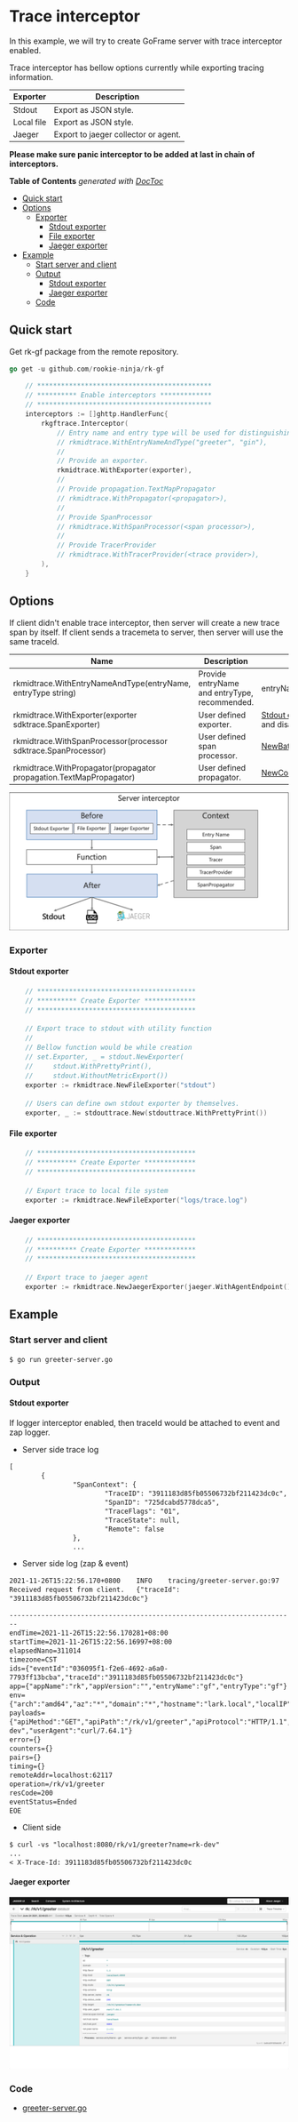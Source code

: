 # Trace interceptor
In this example, we will try to create GoFrame server with trace interceptor enabled.

Trace interceptor has bellow options currently while exporting tracing information.

| Exporter | Description |
| ---- | ---- |
| Stdout | Export as JSON style. |
| Local file | Export as JSON style. |
| Jaeger | Export to jaeger collector or agent. |

**Please make sure panic interceptor to be added at last in chain of interceptors.**

<!-- START doctoc generated TOC please keep comment here to allow auto update -->
<!-- DON'T EDIT THIS SECTION, INSTEAD RE-RUN doctoc TO UPDATE -->
**Table of Contents**  *generated with [DocToc](https://github.com/thlorenz/doctoc)*

- [Quick start](#quick-start)
- [Options](#options)
  - [Exporter](#exporter)
    - [Stdout exporter](#stdout-exporter)
    - [File exporter](#file-exporter)
    - [Jaeger exporter](#jaeger-exporter)
- [Example](#example)
  - [Start server and client](#start-server-and-client)
  - [Output](#output)
    - [Stdout exporter](#stdout-exporter-1)
    - [Jaeger exporter](#jaeger-exporter-1)
  - [Code](#code)

<!-- END doctoc generated TOC please keep comment here to allow auto update -->

## Quick start
Get rk-gf package from the remote repository.

```go
go get -u github.com/rookie-ninja/rk-gf
```
```go
    // ********************************************
    // ********** Enable interceptors *************
    // ********************************************
	interceptors := []ghttp.HandlerFunc{
		rkgftrace.Interceptor(
			// Entry name and entry type will be used for distinguishing interceptors. Recommended.
			// rkmidtrace.WithEntryNameAndType("greeter", "gin"),
			//
			// Provide an exporter.
			rkmidtrace.WithExporter(exporter),
			//
			// Provide propagation.TextMapPropagator
			// rkmidtrace.WithPropagator(<propagator>),
			//
			// Provide SpanProcessor
			// rkmidtrace.WithSpanProcessor(<span processor>),
			//
			// Provide TracerProvider
			// rkmidtrace.WithTracerProvider(<trace provider>),
		),
	}
```

## Options
If client didn't enable trace interceptor, then server will create a new trace span by itself. If client sends a tracemeta to server, 
then server will use the same traceId.

| Name | Description | Default |
| ---- | ---- | ---- |
| rkmidtrace.WithEntryNameAndType(entryName, entryType string) | Provide entryName and entryType, recommended. | entryName=gin, entryType=gin |
| rkmidtrace.WithExporter(exporter sdktrace.SpanExporter) | User defined exporter. | [Stdout exporter](https://pkg.go.dev/go.opentelemetry.io/otel/exporters/stdout) with pretty print and disabled metrics |
| rkmidtrace.WithSpanProcessor(processor sdktrace.SpanProcessor) | User defined span processor. | [NewBatchSpanProcessor](https://pkg.go.dev/go.opentelemetry.io/otel/sdk/trace#NewBatchSpanProcessor) |
| rkmidtrace.WithPropagator(propagator propagation.TextMapPropagator) | User defined propagator. | [NewCompositeTextMapPropagator](https://pkg.go.dev/go.opentelemetry.io/otel/propagation#TextMapPropagator) |

![arch](img/arch.png)

### Exporter
#### Stdout exporter
```go
    // ****************************************
    // ********** Create Exporter *************
    // ****************************************

    // Export trace to stdout with utility function
    //
    // Bellow function would be while creation
    // set.Exporter, _ = stdout.NewExporter(
    //     stdout.WithPrettyPrint(),
    //     stdout.WithoutMetricExport())
	exporter := rkmidtrace.NewFileExporter("stdout")

    // Users can define own stdout exporter by themselves.
	exporter, _ := stdouttrace.New(stdouttrace.WithPrettyPrint())
```

#### File exporter
```go
    // ****************************************
    // ********** Create Exporter *************
    // ****************************************

    // Export trace to local file system
    exporter := rkmidtrace.NewFileExporter("logs/trace.log")
```

#### Jaeger exporter
```go
    // ****************************************
    // ********** Create Exporter *************
    // ****************************************

	// Export trace to jaeger agent
	exporter := rkmidtrace.NewJaegerExporter(jaeger.WithAgentEndpoint())
```

## Example
### Start server and client
```shell script
$ go run greeter-server.go
```

### Output
#### Stdout exporter
If logger interceptor enabled, then traceId would be attached to event and zap logger.

- Server side trace log
```shell script
[
        {
                "SpanContext": {
                        "TraceID": "3911183d85fb05506732bf211423dc0c",
                        "SpanID": "725dcabd5778dca5",
                        "TraceFlags": "01",
                        "TraceState": null,
                        "Remote": false
                },
                ...
```

- Server side log (zap & event)
```shell script
2021-11-26T15:22:56.170+0800    INFO    tracing/greeter-server.go:97    Received request from client.   {"traceId": "3911183d85fb05506732bf211423dc0c"}
```

```shell script
------------------------------------------------------------------------
endTime=2021-11-26T15:22:56.170281+08:00
startTime=2021-11-26T15:22:56.16997+08:00
elapsedNano=311014
timezone=CST
ids={"eventId":"036095f1-f2e6-4692-a6a0-7793ff13bcba","traceId":"3911183d85fb05506732bf211423dc0c"}
app={"appName":"rk","appVersion":"","entryName":"gf","entryType":"gf"}
env={"arch":"amd64","az":"*","domain":"*","hostname":"lark.local","localIP":"10.8.0.2","os":"darwin","realm":"*","region":"*"}
payloads={"apiMethod":"GET","apiPath":"/rk/v1/greeter","apiProtocol":"HTTP/1.1","apiQuery":"name=rk-dev","userAgent":"curl/7.64.1"}
error={}
counters={}
pairs={}
timing={}
remoteAddr=localhost:62117
operation=/rk/v1/greeter
resCode=200
eventStatus=Ended
EOE
```

- Client side
```shell script
$ curl -vs "localhost:8080/rk/v1/greeter?name=rk-dev"
...
< X-Trace-Id: 3911183d85fb05506732bf211423dc0c
```

#### Jaeger exporter
![Jaeger](img/jaeger.png)

### Code
- [greeter-server.go](greeter-server.go)
